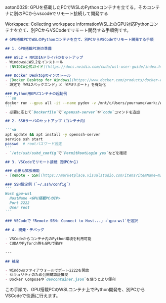 aoton0029: GPUを搭載したPCでWSLのPythonコンテナを立てる。そのコンテナに別のPCからvscodeでリモート接続して開発する

Workspace: Collecting workspace informationWSL上のGPU対応Pythonコンテナを立て、別PCからVSCodeでリモート開発する手順例です。

````markdown
# GPU搭載PCでWSLのPythonコンテナを立て、別PCからVSCodeでリモート開発する手順

## 1. GPU搭載PC側の準備

### WSL2 + NVIDIAドライバのセットアップ
- WindowsにWSL2をインストール
- [NVIDIA公式ガイド](https://docs.nvidia.com/cuda/wsl-user-guide/index.html)に従い、WSL2用GPUドライバをインストール

### Docker Desktopのインストール
- [Docker Desktop for Windows](https://www.docker.com/products/docker-desktop/)をインストール
- 設定で「WSL2バックエンド」と「GPUサポート」を有効化

### Python用GPUコンテナの起動例
```sh
docker run --gpus all -it --name pydev -v /mnt/c/Users/yourname/work:/workspace -p 2222:22 python:3.10 bash
```
- 必要に応じて`Dockerfile`で`openssh-server`や`code`コマンドを追加

## 2. SSHサーバのセットアップ（コンテナ内）

```sh
apt update && apt install -y openssh-server
service ssh start
passwd  # rootパスワード設定
```
- `/etc/ssh/sshd_config`で`PermitRootLogin yes`などを確認

## 3. VSCodeでリモート接続（別PCから）

### 必要な拡張機能
- [Remote - SSH](https://marketplace.visualstudio.com/items?itemName=ms-vscode-remote.remote-ssh)

### SSH設定例（`~/.ssh/config`）
```
Host gpu-wsl
  HostName <GPU搭載PCのIP>
  Port 2222
  User root
```

### VSCodeで「Remote-SSH: Connect to Host...」→`gpu-wsl`を選択

## 4. 開発・デバッグ

- VSCodeからコンテナ内のPython環境を利用可能
- CUDAやPyTorch等もGPUで動作

---

## 補足

- Windowsファイアウォールでポート2222を開放
- セキュリティのため公開鍵認証推奨
- Docker Composeや`devcontainer.json`を使うとより便利

````

この手順で、GPU搭載PCのWSLコンテナ上でPython開発を、別PCからVSCodeで快適に行えます。